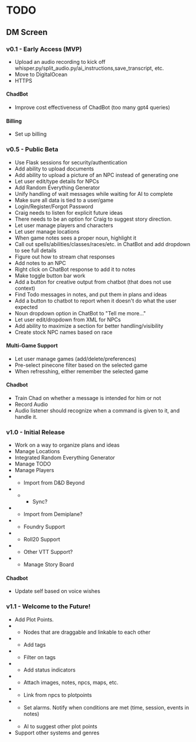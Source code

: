 # TODO
## DM Screen
### v0.1 - Early Access (MVP)
- Upload an audio recording to kick off whisper.py/split_audio.py/ai_instructions,save_transcript, etc.
- Move to DigitalOcean
- HTTPS

#### ChadBot
- Improve cost effectiveness of ChadBot (too many gpt4 queries)

#### Billing
- Set up billing

### v0.5 - Public Beta
- Use Flask sessions for security/authentication
- Add ability to upload documents
- Add ability to upload a picture of an NPC instead of generating one
- Let user edit/type details for NPCs
- Add Random Everything Generator
- Unify handling of wait messages while waiting for AI to complete
- Make sure all data is tied to a user/game
- Login/Register/Forgot Password
- Craig needs to listen for explicit future ideas
- There needs to be an option for Craig to suggest story direction.
- Let user manage players and characters
- Let user manage locations
- When game notes sees a proper noun, highlight it
- Call out spells/abilities/classes/races/etc. in ChatBot and add dropdown to see full details
- Figure out how to stream chat responses
- Add notes to an NPC
- Right click on ChatBot response to add it to notes
- Make toggle button bar work
- Add a button for creative output from chatbot (that does not use context)
- Find Todo messages in notes, and put them in plans and ideas
- Add a button to chatbot to report when it doesn't do what the user expected
- Noun dropdown option in ChatBot to "Tell me more..."
- Let user edit/dropdown from XML for NPCs
- Add ability to maximize a section for better handling/visibility
- Create stock NPC names based on race

#### Multi-Game Support
- Let user manage games (add/delete/preferences)
- Pre-select pinecone filter based on the selected game
- When refresshing, either remember the selected game

#### Chadbot
- Train Chad on whether a message is intended for him or not
- Record Audio
- Audio listener should recognize when a command is given to it, and handle it.

### v1.0 - Initial Release
- Work on a way to organize plans and ideas
- Manage Locations
- Integrated Random Everything Generator
- Manage TODO
- Manage Players
- - Import from D&D Beyond
- - - Sync?
- - Import from Demiplane?
- - Foundry Support
- - Roll20 Support
- - Other VTT Support?
- - Manage Story Board

#### Chadbot
- Update self based on voice wishes

### v1.1 - Welcome to the Future!
- Add Plot Points. 
- - Nodes that are draggable and linkable to each other
- - Add tags
- - Filter on tags
- - Add status indicators
- - Attach images, notes, npcs, maps, etc.
- - Link from npcs to plotpoints
- - Set alarms. Notify when conditions are met (time, session, events in notes)
- - AI to suggest other plot points
- Support other systems and genres